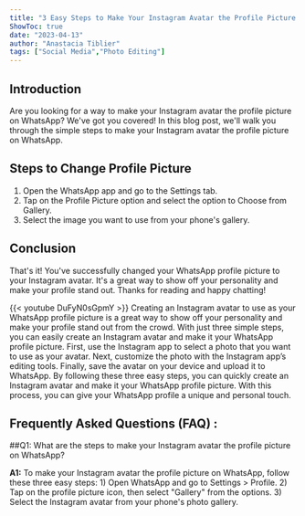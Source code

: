 ```yaml
---
title: "3 Easy Steps to Make Your Instagram Avatar the Profile Picture on WhatsApp!"
ShowToc: true 
date: "2023-04-13"
author: "Anastacia Tiblier" 
tags: ["Social Media","Photo Editing"]
---
```

## Introduction

Are you looking for a way to make your Instagram avatar the profile picture on WhatsApp? We've got you covered! In this blog post, we'll walk you through the simple steps to make your Instagram avatar the profile picture on WhatsApp. 

## Steps to Change Profile Picture

1. Open the WhatsApp app and go to the Settings tab. 
2. Tap on the Profile Picture option and select the option to Choose from Gallery.
3. Select the image you want to use from your phone's gallery.

## Conclusion

That's it! You've successfully changed your WhatsApp profile picture to your Instagram avatar. It's a great way to show off your personality and make your profile stand out. Thanks for reading and happy chatting!

{{< youtube DuFyN0sGpmY >}} 
Creating an Instagram avatar to use as your WhatsApp profile picture is a great way to show off your personality and make your profile stand out from the crowd. With just three simple steps, you can easily create an Instagram avatar and make it your WhatsApp profile picture. First, use the Instagram app to select a photo that you want to use as your avatar. Next, customize the photo with the Instagram app’s editing tools. Finally, save the avatar on your device and upload it to WhatsApp. By following these three easy steps, you can quickly create an Instagram avatar and make it your WhatsApp profile picture. With this process, you can give your WhatsApp profile a unique and personal touch.

## Frequently Asked Questions (FAQ) :
##Q1: What are the steps to make your Instagram avatar the profile picture on WhatsApp?

**A1:** To make your Instagram avatar the profile picture on WhatsApp, follow these three easy steps: 1) Open WhatsApp and go to Settings > Profile. 2) Tap on the profile picture icon, then select "Gallery" from the options. 3) Select the Instagram avatar from your phone's photo gallery.



